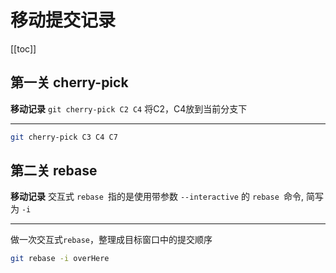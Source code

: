 # 移动提交记录 
[[toc]]
## 第一关  cherry-pick
**移动记录**
`git cherry-pick C2 C4`
将C2，C4放到当前分支下
***
```bash
git cherry-pick C3 C4 C7
```
## 第二关 rebase
**移动记录**
交互式 `rebase `指的是使用带参数 `--interactive` 的 `rebase `命令, 简写为 `-i`
***
做一次交互式`rebase`，整理成目标窗口中的提交顺序
```bash
git rebase -i overHere
```
